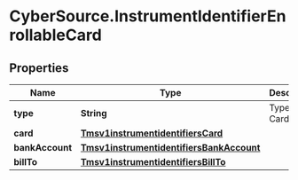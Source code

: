 # CyberSource.InstrumentIdentifierEnrollableCard

## Properties
Name | Type | Description | Notes
------------ | ------------- | ------------- | -------------
**type** | **String** | Type of Card | [optional] 
**card** | [**Tmsv1instrumentidentifiersCard**](Tmsv1instrumentidentifiersCard.md) |  | [optional] 
**bankAccount** | [**Tmsv1instrumentidentifiersBankAccount**](Tmsv1instrumentidentifiersBankAccount.md) |  | [optional] 
**billTo** | [**Tmsv1instrumentidentifiersBillTo**](Tmsv1instrumentidentifiersBillTo.md) |  | [optional] 


